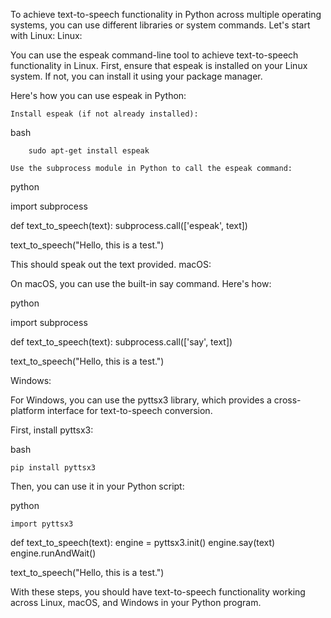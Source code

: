 To achieve text-to-speech functionality in Python across multiple operating systems, you can use different libraries or system commands. Let's start with Linux:
Linux:

You can use the espeak command-line tool to achieve text-to-speech functionality in Linux. First, ensure that espeak is installed on your Linux system. If not, you can install it using your package manager.

Here's how you can use espeak in Python:

    Install espeak (if not already installed):

bash

        sudo apt-get install espeak

    Use the subprocess module in Python to call the espeak command:

python

import subprocess

def text_to_speech(text):
    subprocess.call(['espeak', text])

text_to_speech("Hello, this is a test.")

This should speak out the text provided.
macOS:

On macOS, you can use the built-in say command. Here's how:

python

import subprocess

def text_to_speech(text):
    subprocess.call(['say', text])

text_to_speech("Hello, this is a test.")

Windows:

For Windows, you can use the pyttsx3 library, which provides a cross-platform interface for text-to-speech conversion.

First, install pyttsx3:

bash

    pip install pyttsx3

Then, you can use it in your Python script:

python

    import pyttsx3

def text_to_speech(text):
    engine = pyttsx3.init()
    engine.say(text)
    engine.runAndWait()

text_to_speech("Hello, this is a test.")

With these steps, you should have text-to-speech functionality working across Linux, macOS, and Windows in your Python program.
